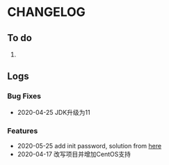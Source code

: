 # CHANGELOG

## To do

1. 

## Logs


### Bug Fixes

* 2020-04-25  JDK升级为11

### Features

* 2020-05-25  add init password, solution from [here](https://neo4j.com/docs/cypher-manual/current/administration/security/users-and-roles/#administration-security-users-alter-password)
* 2020-04-17  改写项目并增加CentOS支持
